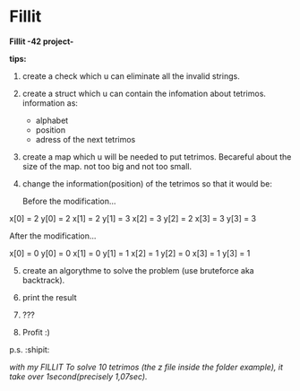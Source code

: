 # Fillit
**Fillit -42 project-**

<strong>tips:</strong>

1. create a check which u can eliminate all the invalid strings.
2. create a struct which u can contain the infomation about tetrimos.
    information as:
    - alphabet
    - position
    - adress of the next tetrimos
3. create a map which u will be needed to put tetrimos.
    Becareful about the size of the map. not too big and not too small.
4. change the information(position) of the tetrimos so that it would be:

    Before the modification...
    
 x[0] = 2
 y[0] = 2
 x[1] = 2
 y[1] = 3
 x[2] = 3
 y[2] = 2
 x[3] = 3
 y[3] = 3
 
  After the modification...
 
 x[0] = 0
 y[0] = 0
 x[1] = 0
 y[1] = 1
 x[2] = 1
 y[2] = 0
 x[3] = 1
 y[3] = 1
 
 
5. create an algorythme to solve the problem (use bruteforce aka backtrack).
 
6. print the result

7. ???

8. Profit :)


p.s. :shipit:

*with my FILLIT
To solve 10 tetrimos (the z file inside the folder example),
it take over 1second(precisely 1,07sec).*

